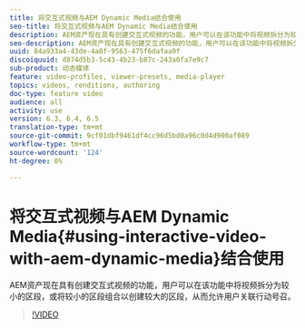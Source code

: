 ```yaml
---
title: 将交互式视频与AEM Dynamic Media结合使用
seo-title: 将交互式视频与AEM Dynamic Media结合使用
description: AEM资产现在具有创建交互式视频的功能，用户可以在该功能中将视频拆分为较小的区段，或将较小的区段组合以创建较大的区段，从而允许用户关联行动号召。
seo-description: AEM资产现在具有创建交互式视频的功能，用户可以在该功能中将视频拆分为较小的区段，或将较小的区段组合以创建较大的区段，从而允许用户关联行动号召。
uuid: 84a933a4-43de-4a0f-9563-475f6dafaa9f
discoiquuid: d874d5b3-5c43-4b23-b87c-243a0fa7e9c7
sub-product: 动态媒体
feature: video-profiles, viewer-presets, media-player
topics: videos, renditions, authoring
doc-type: feature video
audience: all
activity: use
version: 6.3, 6.4, 6.5
translation-type: tm+mt
source-git-commit: 9cf01dbf9461df4cc96d5bd0a96c0d4d900af089
workflow-type: tm+mt
source-wordcount: '124'
ht-degree: 0%

---
```



# 将交互式视频与AEM Dynamic Media{#using-interactive-video-with-aem-dynamic-media}结合使用

AEM资产现在具有创建交互式视频的功能，用户可以在该功能中将视频拆分为较小的区段，或将较小的区段组合以创建较大的区段，从而允许用户关联行动号召。

>[!VIDEO](https://video.tv.adobe.com/v/16516/?quality=9&learn=on)
